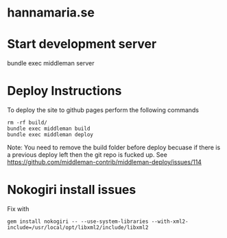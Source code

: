 # hannamaria.se

# Start development server
bundle exec middleman server

# Deploy Instructions
To deploy the site to github pages perform the following commands
```
rm -rf build/
bundle exec middleman build
bundle exec middleman deploy
```
Note: You need to remove the build folder before deploy becuase if there is a previous deploy left then the git repo is fucked up. See https://github.com/middleman-contrib/middleman-deploy/issues/114

# Nokogiri install issues
Fix with
```
gem install nokogiri -- --use-system-libraries --with-xml2-include=/usr/local/opt/libxml2/include/libxml2
```

